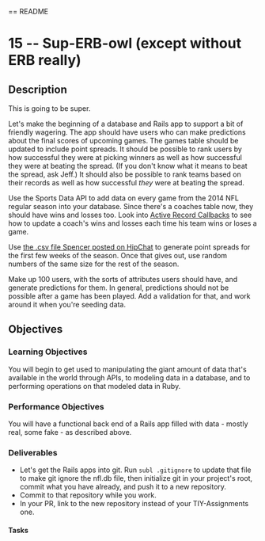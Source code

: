 == README


# 15 -- Sup-ERB-owl (except without ERB really)

## Description

This is going to be super.

Let's make the beginning of a database and Rails app to support a bit of friendly wagering. The app should have users who can make predictions about the final scores of upcoming games. The games table should be updated to include point spreads. It should be possible to rank users by how successful they were at picking winners as well as how successful they were at beating the spread. (If you don't know what it means to beat the spread, ask Jeff.) It should also be possible to rank teams based on their records as well as how successful *they* were at beating the spread.

Use the Sports Data API to add data on every game from the 2014 NFL regular season into your database. Since there's a coaches table now, they should have wins and losses too. Look into [Active Record Callbacks](http://guides.rubyonrails.org/active_record_callbacks.html) to see how to update a coach's wins and losses each time his team wins or loses a game. 

Use [the .csv file Spencer posted on HipChat](http://www.repole.com/sun4cast/stats/nfl2014stats.csv) to generate point spreads for the first few weeks of the season. Once that gives out, use random numbers of the same size for the rest of the season.

Make up 100 users, with the sorts of attributes users should have, and generate predictions for them. In general, predictions should not be possible after a game has been played. Add a validation for that, and work around it when you're seeding data.

## Objectives

### Learning Objectives

You will begin to get used to manipulating the giant amount of data that's available in the world through APIs, to modeling data in a database, and to performing operations on that modeled data in Ruby.

### Performance Objectives

You will have a functional back end of a Rails app filled with data - mostly real, some fake - as described above.

### Deliverables

* Let's get the Rails apps into git. Run `subl .gitignore` to update that file to make git ignore the nfl.db file, then initialize git in your project's root, commit what you have already, and push it to a new repository. 
* Commit to that repository while you work.
* In your PR, link to the new repository instead of your TIY-Assignments one.
 

#### Tasks